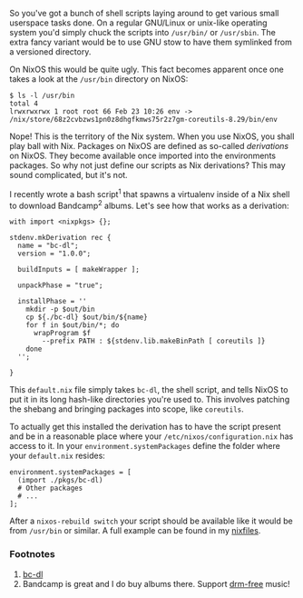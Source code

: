 So you've got a bunch of shell scripts laying around to get various small
userspace tasks done. On a regular GNU/Linux or unix-like operating system
you'd simply chuck the scripts into `/usr/bin/` or `/usr/sbin`. The extra fancy
variant would be to use GNU stow to have them symlinked from a versioned
directory.

On NixOS this would be quite ugly. This fact becomes apparent once one takes a
look at the `/usr/bin` directory on NixOS:

```
$ ls -l /usr/bin
total 4
lrwxrwxrwx 1 root root 66 Feb 23 10:26 env ->
/nix/store/68z2cvbzws1pn0z8dhgfkmws75r2z7gm-coreutils-8.29/bin/env

```

Nope! This is the territory of the Nix system. When you use NixOS, you shall
play ball with Nix.  Packages on NixOS are defined as so-called *derivations*
on NixOS. They become available once imported into the environments packages. 
So why not just define our scripts as Nix derivations? This may sound
complicated, but it's not.

I recently wrote a bash script<sup>1</sup> that spawns a virtualenv
inside of a Nix shell to download Bandcamp<sup>2</sup> albums. Let's see how
that works as a derivation:
```
with import <nixpkgs> {};

stdenv.mkDerivation rec {
  name = "bc-dl";
  version = "1.0.0";

  buildInputs = [ makeWrapper ];

  unpackPhase = "true";

  installPhase = ''
    mkdir -p $out/bin
    cp ${./bc-dl} $out/bin/${name}
    for f in $out/bin/*; do
      wrapProgram $f
        --prefix PATH : ${stdenv.lib.makeBinPath [ coreutils ]}
    done
  '';

}
```

This `default.nix` file simply takes `bc-dl`, the shell script, and tells NixOS
to put it in its long hash-like directories you're used to. This involves
patching the shebang and bringing packages into scope, like `coreutils`.

To actually get this installed the derivation has to have the script present
and be in a reasonable place where your `/etc/nixos/configuration.nix` has
access to it. In your `environment.systemPackages` define the folder where your
`default.nix` resides:

```
environment.systemPackages = [
  (import ./pkgs/bc-dl)
  # Other packages
  # ...
];
```

After a `nixos-rebuild switch` your script should be available like it would be
from `/usr/bin` or similar. A full example can be found in my
[nixfiles](https://github.com/fuerbringer/nixfiles/tree/master/pkgs/bc-dl).

### Footnotes
1. [bc-dl](https://github.com/fuerbringer/nixfiles/blob/master/pkgs/bc-dl/bc-dl)
2. Bandcamp is great and I do buy albums there. Support [drm-free](https://www.defectivebydesign.org/) music!

